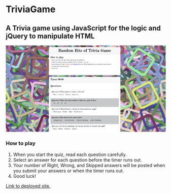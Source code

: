 # TriviaGame

## A Trivia game using JavaScript for the logic and jQuery to manipulate HTML

![Image of Trivia Game Landing Page](https://github.com/swissfink/TriviaGame/blob/master/assets/images/trivia-featured-image.png)

### How to play

1. When you start the quiz, read each question carefully.
2. Select an answer for each question before the timer runs out.
3. Your number of Right, Wrong, and Skipped answers will be posted when you submit your answers or when the timer runs out.
4. Good luck!

[Link to deployed site.](https://swissfink.github.io/TriviaGame/)